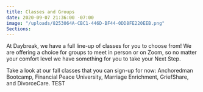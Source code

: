 ```yaml
---
title: Classes and Groups
date: 2020-09-07 21:36:00 -07:00
image: "/uploads/8253064A-CBC1-446D-BF44-0DD8FE220EEB.png"
Sections: 
---
```


At Daybreak, we have a full line-up of classes for you to choose from!  We are offering a choice for groups to meet in person or on Zoom, so no matter your comfort level we have something for you to take your Next Step.  

Take a look at our fall classes that you can sign-up for now:  Anchoredman Bootcamp, Financial Peace University, Marriage Enrichment, GriefShare, and DivorceCare.    TEST
